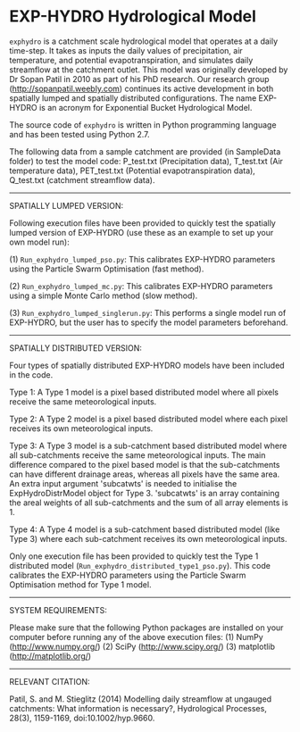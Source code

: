 # EXP-HYDRO Hydrological Model

`exphydro` is a catchment scale hydrological model that operates at a daily time-step. It takes as inputs the daily values of precipitation, air temperature, and potential evapotranspiration, and simulates daily streamflow at the catchment outlet. This model was originally developed by Dr Sopan Patil in 2010 as part of his PhD research. Our research group (http://sopanpatil.weebly.com) continues its active development in both spatially lumped and spatially distributed configurations.  The name EXP-HYDRO is an acronym for Exponential Bucket Hydrological Model.

The source code of `exphydro` is written in Python programming language and has been tested using Python 2.7.

The following data from a sample catchment are provided (in SampleData folder) to test the model code: P_test.txt (Precipitation data), T_test.txt (Air temperature data), PET_test.txt (Potential evapotranspiration data), Q_test.txt (catchment streamflow data).

- - - -

SPATIALLY LUMPED VERSION:

Following execution files have been provided to quickly test the spatially lumped version of EXP-HYDRO (use these as an example to set up your own model run):

(1) `Run_exphydro_lumped_pso.py`: This calibrates EXP-HYDRO parameters using the Particle Swarm Optimisation (fast method).

(2) `Run_exphydro_lumped_mc.py`: This calibrates EXP-HYDRO parameters using a simple Monte Carlo method (slow method).

(3) `Run_exphydro_lumped_singlerun.py`: This performs a single model run of EXP-HYDRO, but the user has to specify the model parameters beforehand.

- - - -

SPATIALLY DISTRIBUTED VERSION:

Four types of spatially distributed EXP-HYDRO models have been included in the code.

Type 1: A Type 1 model is a pixel based distributed model where all pixels receive the same meteorological inputs.

Type 2: A Type 2 model is a pixel based distributed model where each pixel receives its own meteorological inputs.

Type 3: A Type 3 model is a sub-catchment based distributed model where all sub-catchments receive the same meteorological inputs.  The main difference compared to the pixel based model is that the sub-catchments can have different drainage areas, whereas all pixels have the same area.  An extra input argument 'subcatwts' is needed to initialise the ExpHydroDistrModel object for Type 3.  'subcatwts' is an array containing the areal weights of all sub-catchments and the sum of all array elements is 1.

Type 4: A Type 4 model is a sub-catchment based distributed model (like Type 3) where each sub-catchment receives its own meteorological inputs.

Only one execution file has been provided to quickly test the Type 1 distributed model (`Run_exphydro_distributed_type1_pso.py`).  This code calibrates the EXP-HYDRO parameters using the Particle Swarm Optimisation method for Type 1 model.

- - - -

SYSTEM REQUIREMENTS:

Please make sure that the following Python packages are installed on your computer before running any of the above execution files:
(1) NumPy (http://www.numpy.org/)
(2) SciPy (http://www.scipy.org/)
(3) matplotlib (http://matplotlib.org/)

- - - -

RELEVANT CITATION:

Patil, S. and M. Stieglitz (2014) Modelling daily streamflow at ungauged catchments: What information is necessary?, Hydrological Processes, 28(3), 1159-1169, doi:10.1002/hyp.9660.
